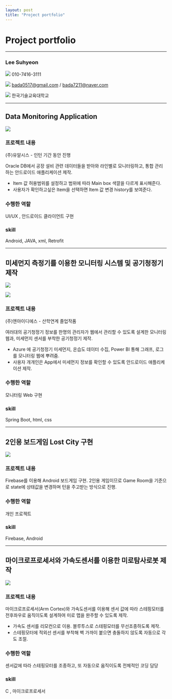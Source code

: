 ```yaml
---
layout: post
title: "Project portfolio"
---
```


# Project portfolio

* * *

### Lee Suhyeon 

![](https://raw.githubusercontent.com/bada7211/bada7211.github.com/master/call3.png) 010-7416-3111

![](https://raw.githubusercontent.com/bada7211/bada7211.github.com/master/mail3.png) bada0517@gmail.com / bada7211@naver.com

![](https://raw.githubusercontent.com/bada7211/bada7211.github.com/master/home3.png) 한국기술교육대학교

* * *

## Data Monitoring Application

![](https://raw.githubusercontent.com/bada7211/bada7211.github.com/master/and1.png)

### 프로젝트 내용

(주)유알시스 - 인턴 기간 동안 진행

Oracle DB에서 공장 설비 관련 데이터들을 받아와 라인별로 모니터링하고, 통합 관리하는 안드로이드 애플리케이션 제작.
- Item 값 허용범위를 설정하고 범위에 따라 Main box 색깔을 다르게 표시해준다.
- 사용자가 확인하고싶은 Item을 선택하면 Item 값 변경 history를 보여준다.

### 수행한 역할

UI/UX , 안드로이드 클라이언트 구현

### skill

Android, JAVA, xml, Retrofit

* * *

## 미세먼지 측정기를 이용한 모니터링 시스템 및 공기청정기 제작

![](https://raw.githubusercontent.com/bada7211/bada7211.github.com/master/and2.png)

![](https://raw.githubusercontent.com/bada7211/bada7211.github.com/master/and3.png)

### 프로젝트 내용

(주)엔아이디에스 - 산학연계 졸업작품

여러대의 공기청정기 정보를 한명의 관리자가 웹에서 관리할 수 있도록 설계한 모니터링 웹과, 미세먼지 센서를 부착한 공기청정기 제작. 
- Azure 에 공기청정기 미세먼지, 온습도 데이터 수집, Power BI 통해 그래프, 로그를 모니터링 웹에 뿌려줌.
- 사용자 개개인은 App에서 미세먼지 정보를 확인할 수 있도록 안드로이드 애플리케이션 제작.


### 수행한 역할

모니터링 Web 구현

### skill

Spring Boot, html, css

* * *

## 2인용 보드게임 Lost City 구현

![](https://raw.githubusercontent.com/bada7211/bada7211.github.com/master/and4.png)

### 프로젝트 내용

Firebase를 이용해 Android 보드게임 구현. 2인용 게임이므로 Game Room을 기준으로 state에 상태값을 변경하며 턴을 주고받는 방식으로 진행.

### 수행한 역할

개인 프로젝트

### skill

Firebase, Android

* * *

## 마이크로프로세서와 가속도센서를 이용한 미로탐사로봇 제작

![](https://raw.githubusercontent.com/bada7211/bada7211.github.com/master/and5.png)

### 프로젝트 내용

마이크로프로세서(Arm Cortex)와 가속도센서를 이용해 센서 값에 따라 스테핑모터를 전후좌우로 움직이도록 설계하여 미로 맵을 완주할 수 있도록 제작.
- 가속도 센서를 리모컨으로 이용. 블루투스로 스테핑모터를 무선조종하도록 제작.
- 스테핑모터에 적외선 센서를 부착해 벽 가까이 붙으면 충돌하지 않도록 자동으로 각도 조절.

### 수행한 역할

센서값에 따라 스테핑모터를 조종하고, 또 자동으로 움직이도록 전체적인 코딩 담당

### skill

C , 마이크로프로세서



